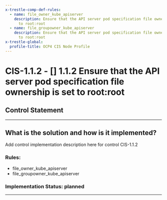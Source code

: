 ```yaml
---
x-trestle-comp-def-rules:
  - name: file_owner_kube_apiserver
    description: Ensure that the API server pod specification file ownership is set
      to root:root
  - name: file_groupowner_kube_apiserver
    description: Ensure that the API server pod specification file ownership is set
      to root:root
x-trestle-global:
  profile-title: OCP4 CIS Node Profile
---
```


# CIS-1.1.2 - \[\] 1.1.2 Ensure that the API server pod specification file ownership is set to root:root

## Control Statement

______________________________________________________________________

## What is the solution and how is it implemented?

<!-- For implementation status enter one of: implemented, partial, planned, alternative, not-applicable -->

<!-- Note that the list of rules under ### Rules: is read-only and changes will not be captured after assembly to JSON -->

Add control implementation description here for control CIS-1.1.2

### Rules:

  - file_owner_kube_apiserver
  - file_groupowner_kube_apiserver

### Implementation Status: planned

______________________________________________________________________
